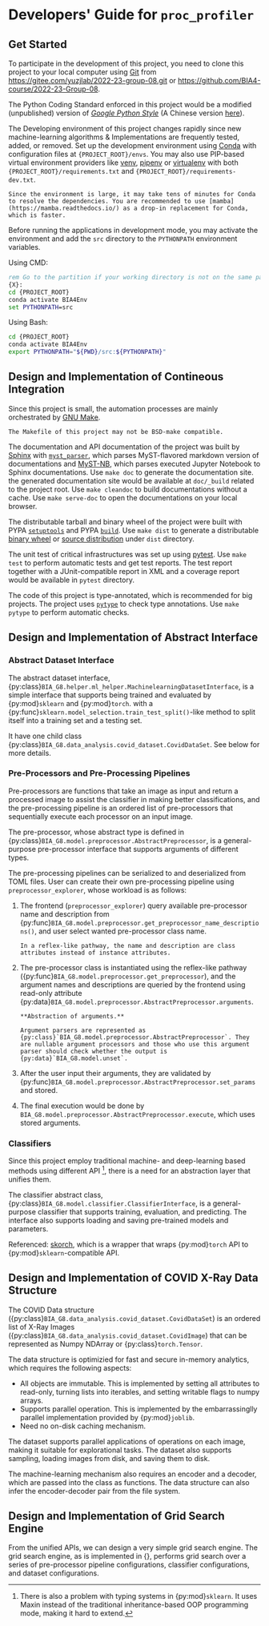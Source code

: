 # Developers' Guide for `proc_profiler`

## Get Started

To participate in the development of this project, you need to clone this project to your local computer using [Git](https://git-scm.com) from <https://gitee.com/yuzjlab/2022-23-group-08.git> or <https://github.com/BIA4-course/2022-23-Group-08>.

The Python Coding Standard enforced in this project would be a modified (unpublished) version of [_Google Python Style_](https://google.github.io/styleguide/pyguide.html) (A Chinese version [here](https://zh-google-styleguide.readthedocs.io/en/latest/google-python-styleguide)).

The Developing environment of this project changes rapidly since new machine-learning algorithms \& Implementations are frequently tested, added, or removed. Set up the development environment using [Conda](https://docs.conda.io/en/latest/) with configuration files at `{PROJECT_ROOT}/envs`. You may also use PIP-based virtual environment providers like [venv](https://docs.python.org/3/library/venv.html), [pipenv](https://pipenv.pypa.io/en/latest/index.html) or [virtualenv](https://virtualenv.pypa.io) with both `{PROJECT_ROOT}/requirements.txt` and `{PROJECT_ROOT}/requirements-dev.txt`.

```{hint}
Since the environment is large, it may take tens of minutes for Conda to resolve the dependencies. You are recommended to use [mamba](https://mamba.readthedocs.io/) as a drop-in replacement for Conda, which is faster.
```

Before running the applications in development mode, you may activate the environment and add the `src` directory to the `PYTHONPATH` environment variables.

Using CMD:

```bat
rem Go to the partition if your working directory is not on the same partition with {PROJECT_ROOT}
{X}:
cd {PROJECT_ROOT}
conda activate BIA4Env
set PYTHONPATH=src
```

Using Bash:

```bash
cd {PROJECT_ROOT}
conda activate BIA4Env
export PYTHONPATH="${PWD}/src:${PYTHONPATH}"
```

## Design and Implementation of Contineous Integration

Since this project is small, the automation processes are mainly orchestrated by [GNU Make](https://www.gnu.org/software/make).

```{warning}
The Makefile of this project may not be BSD-make compatible.
```

The documentation and API documentation of the project was built by [Sphinx](https://www.sphinx-doc.org/) with [`myst_parser`](https://myst-parser.readthedocs.io/), which parses MyST-flavored markdown version of documentations and [MyST-NB](https://myst-nb.readthedocs.io), which parses executed Jupyter Notebook to Sphinx documentations. Use `make doc` to generate the documentation site. the generated documentation site would be available at `doc/_build` related to the project root. Use `make cleandoc` to build documentations without a cache. Use `make serve-doc` to open the documentations on your local browser.

The distributable tarball and binary wheel of the project were built with PYPA [`setuptools`](https://setuptools.pypa.io) and PYPA [`build`](https://pypa-build.readthedocs.io). Use `make dist` to generate a distributable [binary wheel](https://packaging.python.org/en/latest/glossary/#term-Wheel) or [source distribution](https://packaging.python.org/en/latest/glossary/#term-Source-Distribution-or-sdist) under `dist` directory.

The unit test of critical infrastructures was set up using [pytest](https://pytest.org). Use `make test` to perform automatic tests and get test reports. The test report together with a JUnit-compatible report in XML and a coverage report would be available in `pytest` directory.

The code of this project is type-annotated, which is recommended for big projects. The project uses [`pytype`](https://google.github.io/pytype) to check type annotations. Use `make pytype` to perform automatic checks.

## Design and Implementation of Abstract Interface

### Abstract Dataset Interface

The abstract dataset interface, {py:class}`BIA_G8.helper.ml_helper.MachinelearningDatasetInterface`, is a simple interface that supports being trained and evaluated by {py:mod}`sklearn` and {py:mod}`torch`. with a {py:func}`sklearn.model_selection.train_test_split()`-like method to split itself into a training set and a testing set.

It have one child class {py:class}`BIA_G8.data_analysis.covid_dataset.CovidDataSet`. See below for more details.

### Pre-Processors and Pre-Processing Pipelines

Pre-processors are functions that take an image as input and return a processed image to assist the classifier in making better classifications, and the pre-processing pipeline is an ordered list of pre-processors that sequentially execute each processor on an input image.

The pre-processor, whose abstract type is defined in {py:class}`BIA_G8.model.preprocessor.AbstractPreprocessor`, is a general-purpose pre-processor interface that supports arguments of different types.

The pre-processing pipelines can be serialized to and deserialized from TOML files. User can create their own pre-processing pipeline using `preprocessor_explorer`, whose workload is as follows:

1. The frontend (`preprocessor_explorer`) query available pre-processor name and description from {py:func}`BIA_G8.model.preprocessor.get_preprocessor_name_descriptions()`, and user select wanted pre-processor class name.

    ```{note}
    In a reflex-like pathway, the name and description are class attributes instead of instance attributes.
    ```

2. The pre-processor class is instantiated using the reflex-like pathway ({py:func}`BIA_G8.model.preprocessor.get_preprocessor`), and the argument names and descriptions are queried by the frontend using read-only attribute {py:data}`BIA_G8.model.preprocessor.AbstractPreprocessor.arguments`.

    ```{note}
    **Abstraction of arguments.**

    Argument parsers are represented as {py:class}`BIA_G8.model.preprocessor.AbstractPreprocessor`. They are nullable argument processors and those who use this argument parser should check whether the output is {py:data}`BIA_G8.model.unset`.
    ```

3. After the user input their arguments, they are validated by {py:func}`BIA_G8.model.preprocessor.AbstractPreprocessor.set_params` and stored.
4. The final execution would be done by `BIA_G8.model.preprocessor.AbstractPreprocessor.execute`, which uses stored arguments.

### Classifiers

Since this project employ traditional machine- and deep-learning based methods using different API [^sklearn], there is a need for an abstraction layer that unifies them.

[^sklearn]: There is also a problem with typing systems in {py:mod}`sklearn`. It uses Maxin instead of the traditional inheritance-based OOP programming mode, making it hard to extend.

The classifier abstract class, {py:class}`BIA_G8.model.classifier.ClassifierInterface`, is a general-purpose classifier that supports training, evaluation, and predicting. The interface also supports loading and saving pre-trained models and parameters.

Referenced: [skorch](https://skorch.readthedocs.io/en/stable), which is a wrapper that wraps {py:mod}`torch` API to {py:mod}`sklearn`-compatible API.

## Design and Implementation of COVID X-Ray Data Structure

The COVID Data structure ({py:class}`BIA_G8.data_analysis.covid_dataset.CovidDataSet`) is an ordered list of X-Ray Images ({py:class}`BIA_G8.data_analysis.covid_dataset.CovidImage`) that can be represented as Numpy NDArray or {py:class}`torch.Tensor`.

The data structure is optimizied for fast and secure in-memory analytics, which requires the following aspects:

- All objects are immutable. This is implemented by setting all attributes to read-only, turning lists into iterables, and setting writable flags to numpy arrays.
- Supports parallel operation. This is implemented by the embarrassinglly parallel implementation provided by {py:mod}`joblib`.
- Need no on-disk caching mechanism.

The dataset supports parallel applications of operations on each image, making it suitable for explorational tasks. The dataset also supports sampling, loading images from disk, and saving them to disk.

The machine-learning mechanism also requires an encoder and a decoder, which are passed into the class as functions. The data structure can also infer the encoder-decoder pair from  the file system.

## Design and Implementation of Grid Search Engine

From the unified APIs, we can design a very simple grid search engine. The grid search engine, as is implemented in {}, performs grid search over a series of pre-processor pipeline configurations, classifier configurations, and dataset configurations.
